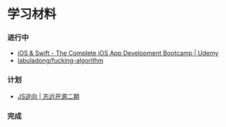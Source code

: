 # 学习材料
### 进行中
- [iOS & Swift - The Complete iOS App Development Bootcamp | Udemy](https://www.udemy.com/course/ios-13-app-development-bootcamp/)
- [labuladong/fucking-algorithm](https://github.com/labuladong/fucking-algorithm)
### 计划
- [JS逆向 | 志远开源二期](https://www.bilibili.com/video/BV1t94y1f7Ex/?spm_id_from=333.999.0.0&vd_source=a14ab2bc67d3d677ad45d76b3ccbe837)
### 完成
